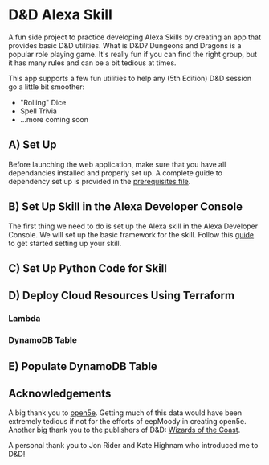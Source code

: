 # D&D Alexa Skill

A fun side project to practice developing Alexa Skills by creating an app that provides basic D&D utilities. What is D&D? Dungeons and Dragons is a popular role playing game. It's really fun if you can find the right group, but it has many rules and can be a bit tedious at times.

This app supports a few fun utilities to help any (5th Edition) D&D session go a little bit smoother:
* "Rolling" Dice
* Spell Trivia
* ...more coming soon

## A) Set Up

Before launching the web application, make sure that you have all dependancies installed and properly set up. A complete guide to dependency set up is provided in the [prerequisites file](./prerequisites.md).

## B) Set Up Skill in the Alexa Developer Console

The first thing we need to do is set up the Alexa skill in the Alexa Developer Console. We will set up the basic framework for the skill. Follow this [guide](./guides/Master_Guide.md) to get started setting up your skill.

## C) Set Up Python Code for Skill

## D) Deploy Cloud Resources Using Terraform

### Lambda

### DynamoDB Table

## E) Populate DynamoDB Table

## Acknowledgements

A big thank you to [open5e](https://github.com/eepMoody/open5e). Getting much of this data would have been extremely tedious if not for the efforts of eepMoody in creating open5e. Another big thank you to the publishers of D&D: [Wizards of the Coast](http://company.wizards.com/).

A personal thank you to Jon Rider and Kate Highnam who introduced me to D&D!
